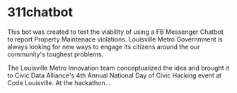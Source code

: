 # 311chatbot
This bot was created to test the viability of using a FB Messenger Chatbot to report Property Maintenace violations. Louisville Metro Governmnent is always looking for new ways to engage its citizens around the our community's toughest problems.

The Louisville Metro Innovation team conceptualized the idea and brought it to Civic Data Alliance's 4th Annual National Day of Civic Hacking event at Code Louisville. At the hackathon...
